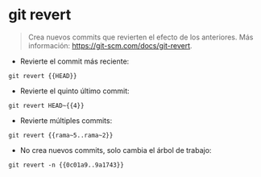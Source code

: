# git revert

> Crea nuevos commits que revierten el efecto de los anteriores.
> Más información: <https://git-scm.com/docs/git-revert>.

- Revierte el commit más reciente:

`git revert {{HEAD}}`

- Revierte el quinto último commit:

`git revert HEAD~{{4}}`

- Revierte múltiples commits:

`git revert {{rama~5..rama~2}}`

- No crea nuevos commits, solo cambia el árbol de trabajo:

`git revert -n {{0c01a9..9a1743}}`
